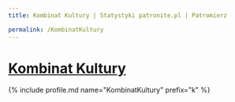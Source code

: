 ```yaml
---
title: Kombinat Kultury | Statystyki patronite.pl | Patromierz

permalink: /KombinatKultury
---
```


# [Kombinat Kultury](https://patronite.pl/KombinatKultury)

{% include profile.md name="KombinatKultury" prefix="k" %}
